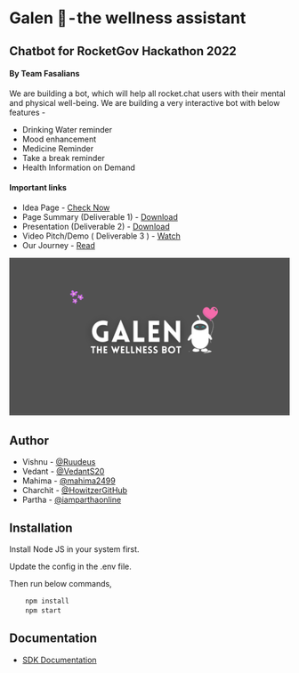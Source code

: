 # Galen 👋 - the wellness assistant

## Chatbot for RocketGov Hackathon 2022

#### By Team Fasalians

We are building a bot, which will help all rocket.chat users with their mental and physical well-being. We are building a very interactive bot with below features -

- Drinking Water reminder
- Mood enhancement
- Medicine Reminder
- Take a break reminder
- Health Information on Demand

#### Important links

- Idea Page - [Check Now](https://eventornado.com/submission/galen-the-wellness-bot#idea)
- Page Summary (Deliverable 1) - [Download](https://docs.google.com/document/d/1vLBA76FGz7txl0d7HZjea_jXaPZlk_je/edit?usp=sharing&ouid=104552500012939044703&rtpof=true&sd=true)
- Presentation (Deliverable 2) - [Download](https://docs.google.com/presentation/d/1No8LF9jLl2ZzIrkGPMbTGRE6w5DTdbTy/edit?usp=sharing&ouid=104552500012939044703&rtpof=true&sd=true)
- Video Pitch/Demo ( Deliverable 3 ) - [Watch](https://drive.google.com/file/d/165VV6Xvv1b-wKGTrUWbMTgnhgEy1djWS/view?usp=sharing)
- Our Journey - [Read](https://medium.com/@partha_roy/how-we-built-a-wellness-chatbot-for-rocketgov-hackathon-with-code-examples-e919d243b470)

![Our Project Poster](https://github.com/iamparthaonline/galen-the-wellness-bot-rocket-chat/raw/main/Galen-team-fasalians.png)

## Author

- Vishnu - [@Ruudeus](https://github.com/Ruudeus)
- Vedant - [@VedantS20](https://github.com/VedantS20)
- Mahima - [@mahima2499](https://github.com/mahima2499)
- Charchit - [@HowitzerGitHub](https://github.com/HowitzerGitHub)
- Partha - [@iamparthaonline](https://github.com/iamparthaonline)

## Installation

Install Node JS in your system first.

Update the config in the .env file.

Then run below commands,

```bash
    npm install
    npm start
```

## Documentation

- [ SDK Documentation](https://developer.rocket.chat/bots/creating-your-own-bot-from-scratch/develop-a-rocket.chat-sdk-bot)
